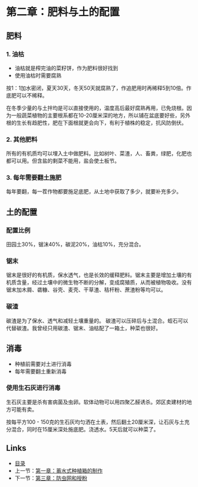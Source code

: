 # 第二章：肥料与土的配置

## 肥料

### 1. 油枯

- 油枯就是榨完油的菜籽饼，作为肥料很好找到
- 使用油枯时需要腐熟

按1：1加水密闭，夏天30天，冬天50天就腐熟了，作追肥用时再稀释5到10倍。作底肥可以不稀释。

在冬季少量的与土拌均是可以直接使用的，温度高后最好腐熟再用，已免烧根。因为一般蔬菜植物的主要根系都在10-20厘米深的地方，所以铺在盆底要好些，另外根的生长有趋肥性，肥在下面根就更会向下，有利于植株的稳定，抗风防倒伏。

### 2. 其他肥料

所有的有机质均可以埋入土中做肥料。比如树叶、菜渣，人、畜粪，绿肥，化肥也都可以用。但含盐的剩菜不能用，盐会使土板节。

### 3. 每年需要翻土施肥

每年要翻，每一茬作物都要施足底肥，从土地中获取了多少，就要补充多少。

## 土的配置

### 配置比例

田园土30%，锯沫40%，碳泥20%，油枯10%，充分混合。

### 锯末

锯末是很好的有机质，保水透气，也是长效的缓释肥料。锯末主要是增加土壤的有机质含量，经过土壤中的微生物不断的分解，变成腐殖质，从而被植物吸收。没有锯末加木屑、砻糠、谷壳、麦壳、干草渣、秸杆粉、蔗渣粉等均可以。

### 碳渣

碳渣是为了保水、透气和减轻土壤重量的。 碳渣可以压碎后与土混合。蛭石可以代替碳渣。我曾经只用碳渣、锯末、油枯配了一箱土，种菜也很好。

## 消毒

- 种植前需要对土进行消毒
- 每年需要翻土重新消毒

### 使用生石灰进行消毒

生石灰主要是杀有害病菌及虫卵。软体动物可以用四聚乙醛诱杀。郊区卖建材的地方可能有卖。

按每平方100 - 150克的生石灰均匀洒在土表，然后翻土20厘米深，让石灰与土充分混合，同时在15厘米深处施底肥。浇透水。5天后就可以种菜了。

## Links

* [目录](content.md)
* 上一节：[第一章：蓄水式种植箱的制作](01.md)
* 下一节：[第三章：防虫网和授粉](03.md)
